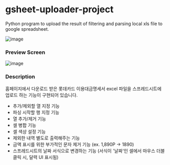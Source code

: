 # gsheet-uploader-project
Python program to upload the result of filtering and parsing local xls file to google spreadsheet.

![image](https://user-images.githubusercontent.com/108355517/181037281-df10ca98-cf13-4fd2-b11a-fca1c3b639b8.png)

### Preview Screen
![image](https://user-images.githubusercontent.com/108355517/181037910-2951c891-49bf-42cf-abe9-5aa1721ba735.png)

### Description
홈페이지에서 다운로드 받은 롯데카드 이용대금명세서 excel 파일을 스프레드시트에 업로드 하는 기능이 구현되어 있습니다.
- 추가/제외할 열 지정 기능
- 파싱 시작할 행 지정 기능
- 열 추가/제거 기능
- 셀 병합 기능
- 셀 색상 설정 기능
- 제외한 내역 별도로 출력해주는 기능
- 금액 표시를 위한 부가적인 문자 제거 기능 (ex. 1,890P -> 1890)
- 스프레드시트의 날짜 서식으로 변경하는 기능
  (서식이 '날짜'인 셀에서 마우스 더블클릭 시, 달력 UI 표시됨)
